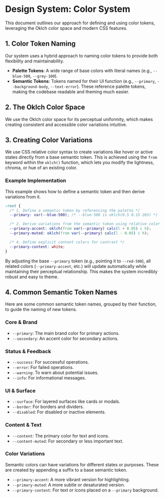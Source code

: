 # Design System: Color System

This document outlines our approach for defining and using color tokens, leveraging the Oklch color space and modern CSS features.

## 1. Color Token Naming

Our system uses a hybrid approach to naming color tokens to provide both flexibility and maintainability.

*   **Palette Tokens**: A wide range of base colors with literal names (e.g., `--blue-500`, `--grey-100`).
*   **Semantic Tokens**: Tokens named for their UI function (e.g., `--primary`, `--background-body`, `--text-error`). These reference palette tokens, making the codebase readable and theming much easier.

## 2. The Oklch Color Space

We use the Oklch color space for its perceptual uniformity, which makes creating consistent and accessible color variations intuitive.

## 3. Creating Color Variations

We use CSS relative color syntax to create variations like hover or active states directly from a base semantic token. This is achieved using the `from` keyword within the `oklch()` function, which lets you modify the lightness, chroma, or hue of an existing color.

### Example Implementation

This example shows how to define a semantic token and then derive variations from it.

```css
:root {
  /* 1. Define a semantic token by referencing the palette */
  --primary: var(--blue-500); /* --blue-500 is oklch(0.5 0.15 265) */

  /* 2. Derive variations from the semantic token using relative color syntax */
  --primary-accent: oklch(from var(--primary) calc(l + 0.05) c h);
  --primary-muted: oklch(from var(--primary) calc(l - 0.05) c h);

  /* 4. Define explicit content colors for contrast */
  --primary-content: white;
}
```

By adjusting the base `--primary` token (e.g., pointing it to `--red-500`), all related colors (`--primary-accent`, etc.) will update automatically while maintaining their perceptual relationship. This makes the system incredibly robust and easy to theme.

## 4. Common Semantic Token Names

Here are some common semantic token names, grouped by their function, to guide the naming of new tokens.

### Core & Brand
*   `--primary`: The main brand color for primary actions.
*   `--secondary`: An accent color for secondary actions.

### Status & Feedback
*   `--success`: For successful operations.
*   `--error`: For failed operations.
*   `--warning`: To warn about potential issues.
*   `--info`: For informational messages.

### UI & Surface
*   `--surface`: For layered surfaces like cards or modals.
*   `--border`: For borders and dividers.
*   `--disabled`: For disabled or inactive elements.

### Content & Text
*   `--content`: The primary color for text and icons.
*   `--content-muted`: For secondary or less important text.

### Color Variations
Semantic colors can have variations for different states or purposes. These are created by appending a suffix to a base semantic token.
*   `--primary-accent`: A more vibrant version for highlighting.
*   `--primary-muted`: A more subtle or desaturated version.
*   `--primary-content`: For text or icons placed on a `--primary` background.
